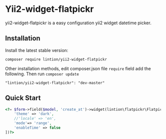 # Yii2-widget-flatpickr
yii2-widget-flatpickr is a easy configuration yii2 widget datetime picker.

## Installation
Install the latest stable version:
```
composer require lintion/yii2-widget-flatpickr
```
Other installation methods, edit composer.json file `require` field add the following. Then run `composer update`
```
"lintion/yii2-widget-flatpickr": "dev-master"
```

## Quick Start
```php
<?= $form->field($model, 'create_at')->widget(lintion\flatpickr\Flatpickr::className(), [
    'theme' => 'dark',
    //'locale' => 'en',
    'mode'=> 'range',
    'enableTime' => false
])?>
```